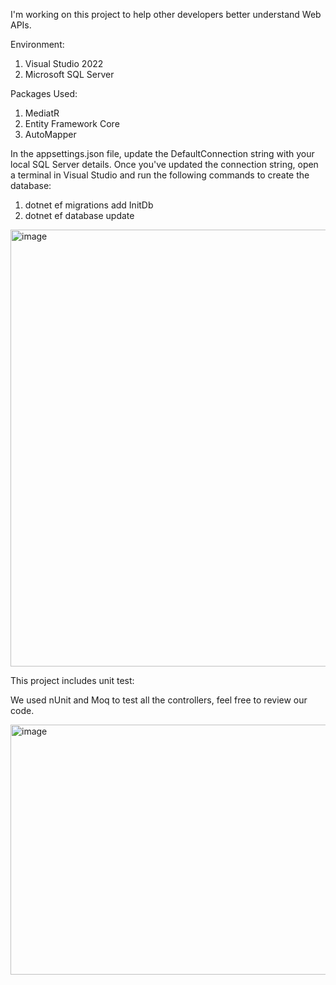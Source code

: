 
I'm working on this project to help other developers better understand Web APIs.

Environment:
1. Visual Studio 2022
2. Microsoft SQL Server

Packages Used:
1. MediatR
2. Entity Framework Core
3. AutoMapper

In the appsettings.json file, update the DefaultConnection string with your local SQL Server details.
Once you've updated the connection string, open a terminal in Visual Studio and run the following commands to create the database:

1. dotnet ef migrations add InitDb
2. dotnet ef database update

<img width="1517" height="699" alt="image" src="https://github.com/user-attachments/assets/72bc47d5-cbdd-4d0a-89f3-a5c47777be1a" />

This project includes unit test:

We used nUnit and Moq to test all the controllers, feel free to review our code.

<img width="923" height="400" alt="image" src="https://github.com/user-attachments/assets/db9c2de2-21f2-4214-8a07-5944bd2cc732" />


